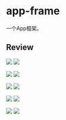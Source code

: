 # app-frame
一个App框架。



## Review

![](./screenshot/Screenshot_1532159251.png)   ![](./screenshot/Screenshot_1532159338.png)

![](./screenshot/Screenshot_1532159219.png)   ![](./screenshot/Screenshot_1532158999.png)

![](./screenshot/Screenshot_1532159001.png)   ![](./screenshot/Screenshot_1532159008.png)

![](./screenshot/Screenshot_1532159006.png)   ![](./screenshot/Screenshot_1532159014.png)

![](./screenshot/Screenshot_1532159290.png)   ![](./screenshot/Screenshot_1532159020.png)

